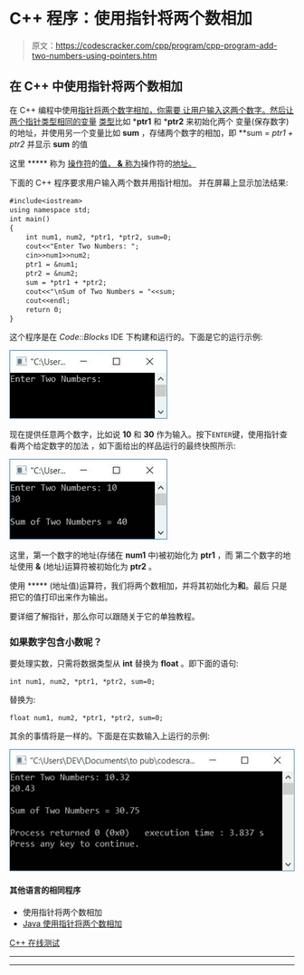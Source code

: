# C++ 程序：使用指针将两个数相加

> 原文：<https://codescracker.com/cpp/program/cpp-program-add-two-numbers-using-pointers.htm>

## 在 C++ 中使用指针将两个数相加

在 C++ 编程中使用[指针将两个数字相加，你需要 让用户输入这两个数字。然后让两个指针类型相同的](/cpp/cpp-pointers.htm)[变量](/cpp/cpp-variables.htm) [类型](/cpp/cpp-data-types.htm)比如 ***ptr1** 和 ***ptr2** 来初始化两个 变量(保存数字)的地址，并使用另一个变量比如 **sum** ，存储两个数字的相加，即 **sum = *ptr1 + *ptr2** 并显示 **sum** 的值

这里 ***** 称为 [操作符](/cpp/cpp-operators.htm)的<u>值， **&** 称为</u>操作符的<u>地址。</u>

下面的 C++ 程序要求用户输入两个数并用指针相加。 并在屏幕上显示加法结果:

```
#include<iostream>
using namespace std;
int main()
{
    int num1, num2, *ptr1, *ptr2, sum=0;
    cout<<"Enter Two Numbers: ";
    cin>>num1>>num2;
    ptr1 = &num1;
    ptr2 = &num2;
    sum = *ptr1 + *ptr2;
    cout<<"\nSum of Two Numbers = "<<sum;
    cout<<endl;
    return 0;
}
```

这个程序是在 *Code::Blocks* IDE 下构建和运行的。下面是它的运行示例:

![C++ program to add two numbers using pointer](img/72af473416fb42b3be792cee33ae007e.png)

现在提供任意两个数字，比如说 **10** 和 **30** 作为输入。按下`ENTER`键，使用指针查看两个给定数字的加法 ，如下面给出的样品运行的最终快照所示:

![add two numbers using pointer c++](img/1a7f6b89f428d16ab0ff638ba5dcb694.png)

这里，第一个数字的地址(存储在 **num1** 中)被初始化为 **ptr1** ，而 第二个数字的地址使用 **&** (地址)运算符被初始化为 **ptr2** 。

使用 ***** (地址值)运算符，我们将两个数相加，并将其初始化为**和**。最后 只是把它的值打印出来作为输出。

要详细了解指针，那么你可以跟随关于它的单独教程。

### 如果数字包含小数呢？

要处理实数，只需将数据类型从 **int** 替换为 **float** 。即下面的语句:

```
int num1, num2, *ptr1, *ptr2, sum=0;
```

替换为:

```
float num1, num2, *ptr1, *ptr2, sum=0;
```

其余的事情将是一样的。下面是在实数输入上运行的示例:

![two number addition using pointer c++](img/ebf34bc947a2d688b7049ef1f707f26d.png)

#### 其他语言的相同程序

*   使用指针将两个数相加
*   [Java 使用指针将两个数相加](/java/program/java-program-add-two-numbers-using-pointers.htm)

[C++ 在线测试](/exam/showtest.php?subid=3)

* * *

* * *